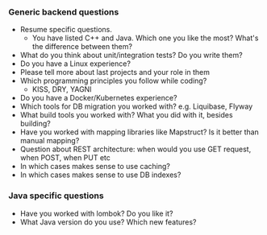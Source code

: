 ### Generic backend questions
* Resume specific questions.
    * You have listed C++ and Java. Which one you like the most? What's the difference between them?
* What do you think about unit/integration tests? Do you write them?
* Do you have a Linux experience?
* Please tell more about last projects and your role in them
* Which programming principles you follow while coding?
    * KISS, DRY, YAGNI 
* Do you have a Docker/Kubernetes experience?
* Which tools for DB migration you worked with? e.g. Liquibase, Flyway
* What build tools you worked with? What you did with it, besides building?
* Have you worked with mapping libraries like Mapstruct? Is it better than manual mapping?
* Question about REST architecture: when would you use GET request, when POST, when PUT etc
* In which cases makes sense to use caching?
* In which cases makes sense to use DB indexes?

### Java specific questions
* Have you worked with lombok? Do you like it?
* What Java version do you use? Which new features?
